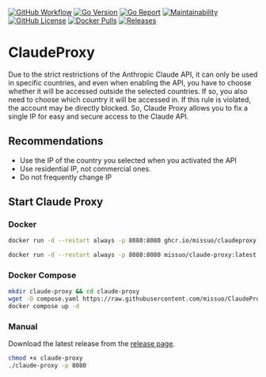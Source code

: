 [![GitHub Workflow][1]](https://github.com/missuo/ClaudeProxy/actions)
[![Go Version][2]](https://github.com/missuo/ClaudeProxy/blob/main/go.mod)
[![Go Report][3]](https://goreportcard.com/badge/github.com/missuo/ClaudeProxy)
[![Maintainability][4]](https://codeclimate.com/github/missuo/ClaudeProxy/maintainability)
[![GitHub License][5]](https://github.com/missuo/ClaudeProxy/blob/main/LICENSE)
[![Docker Pulls][6]](https://hub.docker.com/r/missuo/claude-proxy)
[![Releases][7]](https://github.com/missuo/ClaudeProxy/releases)

[1]: https://img.shields.io/github/actions/workflow/status/missuo/ClaudeProxy/release.yml?logo=github
[2]: https://img.shields.io/github/go-mod/go-version/missuo/ClaudeProxy?logo=go
[3]: https://goreportcard.com/badge/github.com/missuo/ClaudeProxy
[4]: https://api.codeclimate.com/v1/badges/b5b30239174fc6603aca/maintainability
[5]: https://img.shields.io/github/license/missuo/ClaudeProxy
[6]: https://img.shields.io/docker/pulls/missuo/ClaudeProxy?logo=docker
[7]: https://img.shields.io/github/v/release/missuo/ClaudeProxy?logo=smartthings

# ClaudeProxy
Due to the strict restrictions of the Anthropic Claude API, it can only be used in specific countries, and even when enabling the API, you have to choose whether it will be accessed outside the selected countries. If so, you also need to choose which country it will be accessed in. If this rule is violated, the account may be directly blocked. So, Claude Proxy allows you to fix a single IP for easy and secure access to the Claude API.

## Recommendations
- Use the IP of the country you selected when you activated the API
- Use residential IP, not commercial ones.
- Do not frequently change IP

## Start Claude Proxy
### Docker

```bash
docker run -d --restart always -p 8080:8080 ghcr.io/missuo/claudeproxy:latest
```

```bash
docker run -d --restart always -p 8080:8080 missuo/claude-proxy:latest
```

### Docker Compose

```bash
mkdir claude-proxy && cd claude-proxy
wget -O compose.yaml https://raw.githubusercontent.com/missuo/ClaudeProxy/main/compose.yaml
docker compose up -d
```

### Manual

Download the latest release from the [release page](https://github.com/missuo/ClaudeProxy/releases).

```bash
chmod +x claude-proxy
./claude-proxy -p 8080
```
